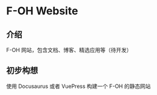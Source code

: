 # F-OH Website

## 介绍

F-OH 网站，包含文档、博客、精选应用等（待开发）

## 初步构想

使用 Docusaurus 或者 VuePress 构建一个 F-OH 的静态网站